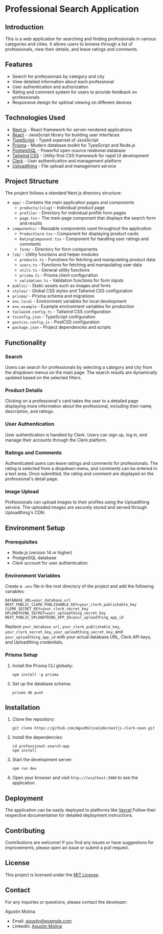 # Professional Search Application

## Introduction
This is a web application for searching and finding professionals in various categories and cities. It allows users to browse through a list of professionals, view their details, and leave ratings and comments.

## Features
- Search for professionals by category and city
- View detailed information about each professional
- User authentication and authorization
- Rating and comment system for users to provide feedback on professionals
- Responsive design for optimal viewing on different devices

## Technologies Used
- [Next.js](https://nextjs.org/) - React framework for server-rendered applications
- [React](https://reactjs.org/) - JavaScript library for building user interfaces
- [TypeScript](https://www.typescriptlang.org/) - Typed superset of JavaScript
- [Prisma](https://www.prisma.io/) - Modern database toolkit for TypeScript and Node.js
- [PostgreSQL](https://www.postgresql.org/) - Powerful open-source relational database
- [Tailwind CSS](https://tailwindcss.com/) - Utility-first CSS framework for rapid UI development
- [Clerk](https://clerk.dev/) - User authentication and management platform
- [Uploadthing](https://uploadthing.com/) - File upload and management service

## Project Structure
The project follows a standard Next.js directory structure:

- `app/` - Contains the main application pages and components
  - `products/[slug]` - Individual product page
  - `profile/` - Directory for individual profile form pages
  - `page.tsx` - The main page component that displays the search form and results
- `components/` - Reusable components used throughout the application
  - `ProductCard.tsx` - Component for displaying product cards
  - `RatingComponent.tsx` - Component for handling user ratings and comments
  - `form/` - Directory for form components
- `lib/` - Utility functions and helper modules
  - `products.ts` - Functions for fetching and manipulating product data
  - `users.ts` - Functions for fetching and manipulating user data
  - `utils.ts` - General utility functions
  - `prisma.ts` - Prisma client configuration
  - `validation.ts` - Validation functions for form inputs
- `public/` - Static assets such as images and fonts
- `styles/` - Global CSS styles and Tailwind CSS configuration
- `prisma/` - Prisma schema and migrations
- `env.local` - Environment variables for local development
- `env.example` - Example environment variables for production
- `tailwind.config.ts` - Tailwind CSS configuration
- `tsconfig.json` - TypeScript configuration
- `postcss.config.js` - PostCSS configuration
- `package.json` - Project dependencies and scripts


## Functionality
### Search
Users can search for professionals by selecting a category and city from the dropdown menus on the main page. The search results are dynamically updated based on the selected filters.

### Product Details
Clicking on a professional's card takes the user to a detailed page displaying more information about the professional, including their name, description, and ratings.

### User Authentication
User authentication is handled by Clerk. Users can sign up, log in, and manage their accounts through the Clerk platform.

### Ratings and Comments
Authenticated users can leave ratings and comments for professionals. The rating is selected from a dropdown menu, and comments can be entered in a text area. Once submitted, the rating and comment are displayed on the professional's detail page.

### Image Upload
Professionals can upload images to their profiles using the Uploadthing service. The uploaded images are securely stored and served through Uploadthing's CDN.

## Environment Setup
### Prerequisites
- Node.js (version 14 or higher)
- PostgreSQL database
- Clerk account for user authentication

### Environment Variables
Create a `.env` file in the root directory of the project and add the following variables:

```
DATABASE_URL=your_database_url
NEXT_PUBLIC_CLERK_PUBLISHABLE_KEY=your_clerk_publishable_key
CLERK_SECRET_KEY=your_clerk_secret_key
UPLOADTHING_SECRET=your_uploadthing_secret_key
NEXT_PUBLIC_UPLOADTHING_APP_ID=your_uploadthing_app_id
```

Replace `your_database_url`, `your_clerk_publishable_key`, `your_clerk_secret_key`, `your_uploadthing_secret_key`, and `your_uploadthing_app_id` with your actual database URL, Clerk API keys, and Uploadthing credentials.

### Prisma Setup
1. Install the Prisma CLI globally:
   ```
   npm install -g prisma
   ```
2. Set up the database schema:
   ```
   prisma db push
   ```

## Installation
1. Clone the repository:
   ```
   git clone https://github.com/AgusMolinaCode/nextjs-clerk-neon.git
   ```
2. Install the dependencies:
   ```
   cd professional-search-app
   npm install
   ```
3. Start the development server:
   ```
   npm run dev
   ```
4. Open your browser and visit `http://localhost:3000` to see the application.

## Deployment
The application can be easily deployed to platforms like [Vercel](https://vercel.com/) Follow their respective documentation for detailed deployment instructions.

## Contributing
Contributions are welcome! If you find any issues or have suggestions for improvements, please open an issue or submit a pull request.

## License
This project is licensed under the [MIT License](LICENSE).

## Contact
For any inquiries or questions, please contact the developer:

Agustin Molina
- Email: agustin@example.com
- LinkedIn: [Agustin Molina](https://www.linkedin.com/in/agustin-molina-994635138/)
